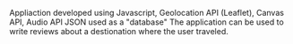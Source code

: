 Appliaction developed using Javascript, Geolocation API (Leaflet), 
Canvas API, Audio API
JSON used as a "database"
The application can be used to write reviews about a destionation where the user traveled.
